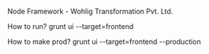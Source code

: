 Node Framework - Wohlig Transformation Pvt. Ltd.

How to run?
grunt ui --target=frontend

How to make prod?
grunt ui --target=frontend --production